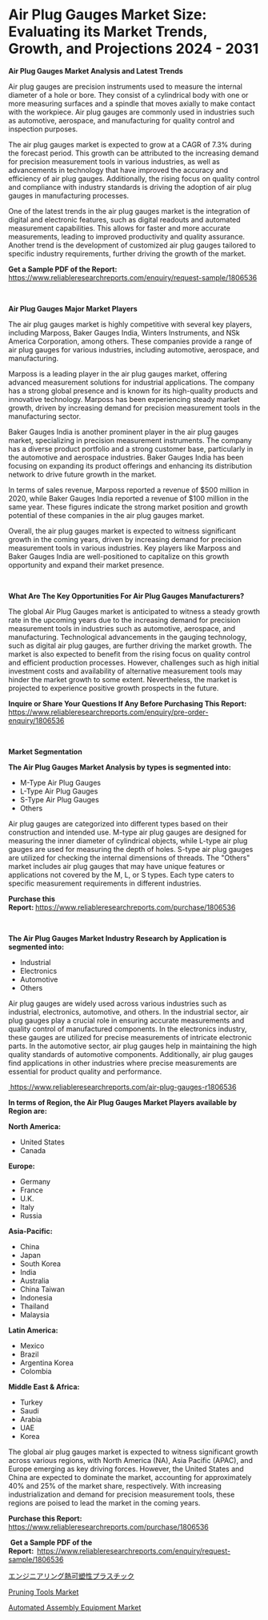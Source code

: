 <p><h1>Air Plug Gauges Market Size: Evaluating its Market Trends, Growth, and Projections 2024 - 2031</h1></p><p><strong>Air Plug Gauges Market Analysis and Latest Trends</strong></p>
<p><p>Air plug gauges are precision instruments used to measure the internal diameter of a hole or bore. They consist of a cylindrical body with one or more measuring surfaces and a spindle that moves axially to make contact with the workpiece. Air plug gauges are commonly used in industries such as automotive, aerospace, and manufacturing for quality control and inspection purposes.</p><p>The air plug gauges market is expected to grow at a CAGR of 7.3% during the forecast period. This growth can be attributed to the increasing demand for precision measurement tools in various industries, as well as advancements in technology that have improved the accuracy and efficiency of air plug gauges. Additionally, the rising focus on quality control and compliance with industry standards is driving the adoption of air plug gauges in manufacturing processes.</p><p>One of the latest trends in the air plug gauges market is the integration of digital and electronic features, such as digital readouts and automated measurement capabilities. This allows for faster and more accurate measurements, leading to improved productivity and quality assurance. Another trend is the development of customized air plug gauges tailored to specific industry requirements, further driving the growth of the market.</p></p>
<p><strong>Get a Sample PDF of the Report:&nbsp;</strong> <a href="https://www.reliableresearchreports.com/enquiry/request-sample/1806536">https://www.reliableresearchreports.com/enquiry/request-sample/1806536</a></p>
<p>&nbsp;</p>
<p><strong>Air Plug Gauges Major Market Players</strong></p>
<p><p>The air plug gauges market is highly competitive with several key players, including Marposs, Baker Gauges India, Winters Instruments, and NSk America Corporation, among others. These companies provide a range of air plug gauges for various industries, including automotive, aerospace, and manufacturing.</p><p>Marposs is a leading player in the air plug gauges market, offering advanced measurement solutions for industrial applications. The company has a strong global presence and is known for its high-quality products and innovative technology. Marposs has been experiencing steady market growth, driven by increasing demand for precision measurement tools in the manufacturing sector.</p><p>Baker Gauges India is another prominent player in the air plug gauges market, specializing in precision measurement instruments. The company has a diverse product portfolio and a strong customer base, particularly in the automotive and aerospace industries. Baker Gauges India has been focusing on expanding its product offerings and enhancing its distribution network to drive future growth in the market.</p><p>In terms of sales revenue, Marposs reported a revenue of $500 million in 2020, while Baker Gauges India reported a revenue of $100 million in the same year. These figures indicate the strong market position and growth potential of these companies in the air plug gauges market.</p><p>Overall, the air plug gauges market is expected to witness significant growth in the coming years, driven by increasing demand for precision measurement tools in various industries. Key players like Marposs and Baker Gauges India are well-positioned to capitalize on this growth opportunity and expand their market presence.</p></p>
<p>&nbsp;</p>
<p><strong>What Are The Key Opportunities For Air Plug Gauges Manufacturers?</strong></p>
<p><p>The global Air Plug Gauges market is anticipated to witness a steady growth rate in the upcoming years due to the increasing demand for precision measurement tools in industries such as automotive, aerospace, and manufacturing. Technological advancements in the gauging technology, such as digital air plug gauges, are further driving the market growth. The market is also expected to benefit from the rising focus on quality control and efficient production processes. However, challenges such as high initial investment costs and availability of alternative measurement tools may hinder the market growth to some extent. Nevertheless, the market is projected to experience positive growth prospects in the future.</p></p>
<p><strong>Inquire or Share Your Questions If Any Before Purchasing This Report:</strong> <a href="https://www.reliableresearchreports.com/enquiry/pre-order-enquiry/1806536">https://www.reliableresearchreports.com/enquiry/pre-order-enquiry/1806536</a></p>
<p>&nbsp;</p>
<p><strong>Market Segmentation</strong></p>
<p><strong>The Air Plug Gauges Market Analysis by types is segmented into:</strong></p>
<p><ul><li>M-Type Air Plug Gauges</li><li>L-Type Air Plug Gauges</li><li>S-Type Air Plug Gauges</li><li>Others</li></ul></p>
<p><p>Air plug gauges are categorized into different types based on their construction and intended use. M-type air plug gauges are designed for measuring the inner diameter of cylindrical objects, while L-type air plug gauges are used for measuring the depth of holes. S-type air plug gauges are utilized for checking the internal dimensions of threads. The "Others" market includes air plug gauges that may have unique features or applications not covered by the M, L, or S types. Each type caters to specific measurement requirements in different industries.</p></p>
<p><strong>Purchase this Report:&nbsp;</strong><a href="https://www.reliableresearchreports.com/purchase/1806536">https://www.reliableresearchreports.com/purchase/1806536</a></p>
<p>&nbsp;</p>
<p><strong>The Air Plug Gauges Market Industry Research by Application is segmented into:</strong></p>
<p><ul><li>Industrial</li><li>Electronics</li><li>Automotive</li><li>Others</li></ul></p>
<p><p>Air plug gauges are widely used across various industries such as industrial, electronics, automotive, and others. In the industrial sector, air plug gauges play a crucial role in ensuring accurate measurements and quality control of manufactured components. In the electronics industry, these gauges are utilized for precise measurements of intricate electronic parts. In the automotive sector, air plug gauges help in maintaining the high quality standards of automotive components. Additionally, air plug gauges find applications in other industries where precise measurements are essential for product quality and performance.</p></p>
<p><a href="https://www.reliableresearchreports.com/air-plug-gauges-r1806536">&nbsp;https://www.reliableresearchreports.com/air-plug-gauges-r1806536</a></p>
<p><strong>In terms of Region, the Air Plug Gauges Market Players available by Region are:</strong></p>
<p>
    <p> <strong> North America: </strong>
        <ul>
            <li>United States</li>
            <li>Canada</li>
        </ul>
        </p> 
    <p> <strong> Europe: </strong>
        <ul>
            <li>Germany</li>
            <li>France</li>
            <li>U.K.</li>
            <li>Italy</li>
            <li>Russia</li>
        </ul>
        </p> 
    <p> <strong> Asia-Pacific: </strong>
        <ul>
            <li>China</li>
            <li>Japan</li>
            <li>South Korea</li>
            <li>India</li>
            <li>Australia</li>
            <li>China Taiwan</li>
            <li>Indonesia</li>
            <li>Thailand</li>
            <li>Malaysia</li>
        </ul>
        </p> 
    <p> <strong> Latin America: </strong>
        <ul>
            <li>Mexico</li>
            <li>Brazil</li>
            <li>Argentina Korea</li>
            <li>Colombia</li>
        </ul>
        </p> 
    <p> <strong> Middle East & Africa: </strong>
        <ul>
            <li>Turkey</li>
            <li>Saudi</li>
            <li>Arabia</li>
            <li>UAE</li>
            <li>Korea</li>
        </ul>
    </p>
    </p>
<p><p>The global air plug gauges market is expected to witness significant growth across various regions, with North America (NA), Asia Pacific (APAC), and Europe emerging as key driving forces. However, the United States and China are expected to dominate the market, accounting for approximately 40% and 25% of the market share, respectively. With increasing industrialization and demand for precision measurement tools, these regions are poised to lead the market in the coming years.</p></p>
<p><strong>Purchase this Report: </strong><a href="https://www.reliableresearchreports.com/purchase/1806536">https://www.reliableresearchreports.com/purchase/1806536</a></p>
<p>&nbsp;<strong>Get a Sample PDF of the Report:&nbsp;&nbsp;</strong><a href="https://www.reliableresearchreports.com/enquiry/request-sample/1806536">https://www.reliableresearchreports.com/enquiry/request-sample/1806536</a></p>
<p><strong></strong></p>
<p><p><a href="https://medium.com/@mt14785/%E3%82%A8%E3%83%B3%E3%82%B8%E3%83%8B%E3%82%A2%E3%83%AA%E3%83%B3%E3%82%B0-%E3%82%B5%E3%83%BC%E3%83%A2%E3%83%97%E3%83%A9%E3%82%B9%E3%83%81%E3%83%83%E3%82%AF%E5%B8%82%E5%A0%B4%E8%A6%8F%E6%A8%A1%E3%81%A8%E3%82%B7%E3%82%A7%E3%82%A2%E5%88%86%E6%9E%90-%E6%88%90%E9%95%B7%E5%8B%95%E5%90%91%E3%81%A8%E4%BA%88%E6%B8%AC2024-2031-00d3ec71287c">エンジニアリング熱可塑性プラスチック</a></p><p><a href="https://github.com/kimjmgeh81/Market-Research-Report-List-1/blob/main/pruning-tools-market.md">Pruning Tools Market</a></p><p><a href="https://github.com/almainyongb/Market-Research-Report-List-1/blob/main/automated-assembly-equipment-market.md">Automated Assembly Equipment Market</a></p></p>